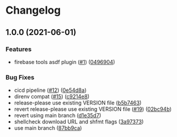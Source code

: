 # Changelog

## 1.0.0 (2021-06-01)


### Features

* firebase tools asdf plugin ([#1](https://www.github.com/jthegedus/asdf-firebase/issues/1)) ([0496904](https://www.github.com/jthegedus/asdf-firebase/commit/0496904e5c200408d4cbf61e1ca224d44b2bea87))


### Bug Fixes

* cicd pipeline ([#12](https://www.github.com/jthegedus/asdf-firebase/issues/12)) ([0e54d8a](https://www.github.com/jthegedus/asdf-firebase/commit/0e54d8aaeb29a832558dae47556a823734601640))
* direnv compat ([#15](https://www.github.com/jthegedus/asdf-firebase/issues/15)) ([c9214e8](https://www.github.com/jthegedus/asdf-firebase/commit/c9214e8b5f7df93992a6875e1c9b181c5ff1504d))
* release-please use existing VERSION file ([b5b7463](https://www.github.com/jthegedus/asdf-firebase/commit/b5b7463dd5cab2c9dc8176f5de1bea60b1bf3334))
* revert release-please use existing VERSION file ([#19](https://www.github.com/jthegedus/asdf-firebase/issues/19)) ([02bc94b](https://www.github.com/jthegedus/asdf-firebase/commit/02bc94bca136abc5568ffb4ee1da8ffe8ec5273a))
* revert using main branch ([d1e35d7](https://www.github.com/jthegedus/asdf-firebase/commit/d1e35d7dbdb6637dca692d2e0963a5b94f80955d))
* shellcheck download URL and shfmt flags ([3a97373](https://www.github.com/jthegedus/asdf-firebase/commit/3a9737303ec3d9405316920518e60bba39fe91f8))
* use main branch ([87bb9ca](https://www.github.com/jthegedus/asdf-firebase/commit/87bb9ca34476677a04103d604d5b07fa2aa96429))
